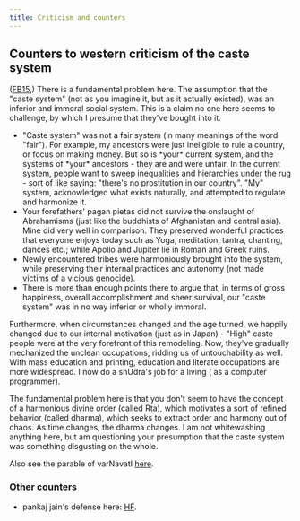 ```yaml
---
title: Criticism and counters
---
```

  

## Counters to western criticism of the caste system

([FB15](https://www.facebook.com/gregor.maehle/posts/1134184173262307),) There is a fundamental problem here. The assumption that the "caste system" (not as you imagine it, but as it actually existed), was an inferior and immoral social system. This is a claim no one here seems to challenge, by which I presume that they've bought into it.

  

- "Caste system" was not a fair system (in many meanings of the word "fair"). For example, my ancestors were just ineligible to rule a country, or focus on making money. But so is \*your\* current system, and the systems of \*your\* ancestors - they are and were unfair. In the current system, people want to sweep inequalities and hierarchies under the rug - sort of like saying: "there's no prostitution in our country". "My" system, acknowledged what exists naturally, and attempted to regulate and harmonize it.
- Your forefathers' pagan pietas did not survive the onslaught of Abrahamisms (just like the buddhists of Afghanistan and central asia). Mine did very well in comparison. They preserved wonderful practices that everyone enjoys today such as Yoga, meditation, tantra, chanting, dances etc.; while Apollo and Jupiter lie in Roman and Greek ruins.
- Newly encountered tribes were harmoniously brought into the system, while preserving their internal practices and autonomy (not made victims of a vicious genocide).
- There is more than enough points there to argue that, in terms of gross happiness, overall accomplishment and sheer survival, our "caste system" was in no way inferior or wholly immoral.

Furthermore, when circumstances changed and the age turned, we happily changed due to our internal motivation (just as in Japan) - "High" caste people were at the very forefront of this remodeling. Now, they've gradually mechanized the unclean occupations, ridding us of untouchability as well. With mass education and printing, education and literate occupations are more widespread. I now do a shUdra's job for a living ( as a computer programmer).

The fundamental problem here is that you don't seem to have the concept of a harmonious divine order (called Rta), which motivates a sort of refined behavior (called dharma), which seeks to extract order and harmony out of chaos. As time changes, the dharma changes. I am not whitewashing anything here, but am questioning your presumption that the caste system was something disgusting on the whole.

Also see the parable of varNavatI [here](../theory/varnavatii/).

### Other counters

- pankaj jain's defense here: [HF](http://www.huffingtonpost.com/pankaj-jain-phd/varna-and-caste-system-of_b_877981.html).